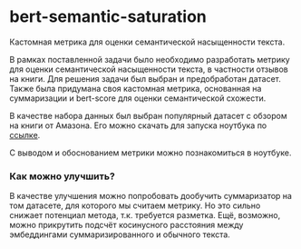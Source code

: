 # bert-semantic-saturation
Кастомная метрика для оценки семантической насыщенности текста.  

В рамках поставленной задачи было необходимо разработать метрику для оценки семантической насыщенности текста, в частности отзывов на книги. Для решения задачи был выбран и предобработан датасет. Также была придумана своя кастомная метрика, основанная на суммаризации и bert-score для оценки семантической схожести.

В качестве набора данных был выбран популярный датасет с обзором на книги от Амазона. Его можно скачать для запуска ноутбука по [ссылке](https://www.kaggle.com/datasets/mohamedbakhet/amazon-books-reviews).

С выводом и обоснованием метрики можно познакомиться в ноутбуке.  

### Как можно улучшить?
В качестве улучшения можно попробовать дообучить суммаризатор на том датасете, для которого мы считаем метрику. Но это сильно снижает потенциал метода, т.к. требуется разметка. Ещё, возможно, можно прикрутить подсчёт косинусного расстояния между эмбеддингами суммаризированного и обычного текста.
